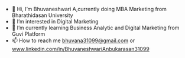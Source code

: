 - 👋 Hi, I’m Bhuvaneshwari A,currently doing MBA Marketing from Bharathidasan University
- 👀 I’m interested in Digital Marketing
- 🌱 I’m currently learning Business Analytic and Digital Marketing from Guvi Platform
- 📫 How to reach me bhuvana31099@gmail.com or www.linkedin.com/in/BhuvaneshwariAnbukarasan31099
